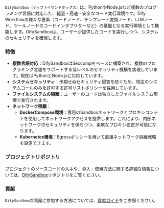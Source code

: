 `DifySandbox（ディファイサンドボックス）`は、PythonやNode.jsなど複数のプログラミング言語に対応した、軽量・高速・安全なコード実行環境です。Dify Workflowの様々な要素（コードノード、テンプレート変換ノード、LLMノード、ツールノードのコードインタプリターなど）の基盤となる実行環境として機能します。DifySandboxは、ユーザーが提供したコードを実行しつつ、システムのセキュリティを確保します。

### 特徴
- **複数言語対応**：DifySandboxはSeccompをベースに構築され、複数のプログラミング言語をサポートする低レベルのセキュリティ機構を実現しています。現在はPythonとNode.jsに対応しています。
- **システムセキュリティ**：予期せぬセキュリティ侵害を防ぐため、特定のシステムコールのみを許可する許可リストポリシーを採用しています。
- **ファイルシステムの隔離**：ユーザーのコードは独立したファイルシステム環境で実行されます。
- **ネットワーク隔離**：
    - **DockerCompose環境**：専用のSandboxネットワークとプロキシコンテナを使用してネットワークアクセスを提供します。これにより、内部ネットワークのセキュリティを保ちつつ、柔軟なプロキシ設定が可能になります。
    - **Kubernetes環境**：Egressポリシーを用いて直接ネットワーク隔離戦略を設定できます。

### プロジェクトリポジトリ
プロジェクトのソースコードの入手や、導入・使用方法に関する詳細な情報については、[DifySandbox](https://github.com/langgenius/dify-sandbox)リポジトリをご覧ください。

### 貢献
`DifySandbox`の開発に参加する方法については、[貢献ガイド](development/backend/sandbox/contribution.md)をご参照ください。
